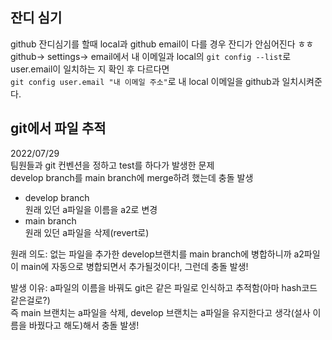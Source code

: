 ## 잔디 심기

github 잔디심기를 할때 local과 github email이 다를 경우 잔디가 안심어진다 ㅎㅎ  
github-> settings-> email에서 내 이메일과 local의 `git config --list`로 user.email이 일치하는 지 확인 후 다르다면  
`git config user.email "내 이메일 주소"`로 내 local 이메일을 github과 일치시켜준다.

## git에서 파일 추적

2022/07/29  
팀원들과 git 컨벤션을 정하고 test를 하다가 발생한 문제  
develop branch를 main branch에 merge하려 했는데 충돌 발생

- develop branch  
  원래 있던 a파일을 이름을 a2로 변경
- main branch  
  원래 있던 a파일을 삭제(revert로)

원래 의도: 없는 파일을 추가한 develop브랜치를 main branch에 병합하니까 a2파일이 main에 자동으로 병합되면서 추가될것이다!, 그런데 충돌 발생!

발생 이유: a파일의 이름을 바꿔도 git은 같은 파일로 인식하고 추적함(아마 hash코드 같은걸로?)  
즉 main 브랜치는 a파일을 삭제, develop 브랜치는 a파일을 유지한다고 생각(설사 이름을 바꿨다고 해도)해서 충돌 발생!
